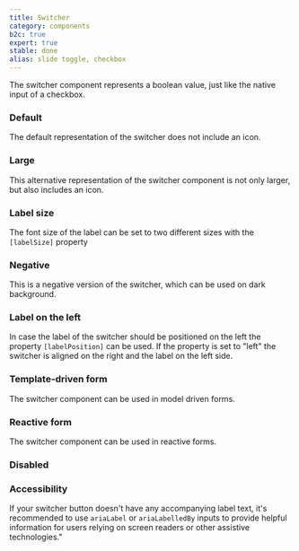 ```yaml
---
title: Switcher
category: components
b2c: true
expert: true
stable: done
alias: slide toggle, checkbox
---
```


The switcher component represents a boolean value, just like the native input of a checkbox.

### Default

The default representation of the switcher does not include an icon.

<!-- example(switcher-default) -->

### Large

This alternative representation of the switcher component is not only larger, but also includes an icon.

<!-- example(switcher-large) -->

### Label size

The font size of the label can be set to two different sizes with the `[labelSize]` property

<!-- example(switcher-label-small) -->

### Negative

This is a negative version of the switcher, which can be used on dark background.

<!-- example(switcher-negative) -->

### Label on the left

In case the label of the switcher should be positioned on the left the property `[labelPosition]` can be used. If the property is set to "left" the switcher is aligned on the right and the label on the left side.

<!-- example(switcher-label-left) -->

### Template-driven form

The switcher component can be used in model driven forms.

<!-- example(switcher-template-driven) -->

### Reactive form

The switcher component can be used in reactive forms.

<!-- example(switcher-reactive-form) -->

### Disabled

<!-- example(switcher-disabled) -->


### Accessibility
If your switcher button doesn't have any accompanying label text,
it's recommended to use `ariaLabel` or `ariaLabelledBy`
inputs to provide helpful information for users relying on screen readers or other assistive technologies."
